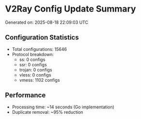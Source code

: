 # V2Ray Config Update Summary
Generated on: 2025-08-18 22:09:03 UTC

## Configuration Statistics
- Total configurations: 15646
- Protocol breakdown:
  - ss: 0 configs
  - ssr: 0 configs
  - trojan: 0 configs
  - vless: 0 configs
  - vmess: 1102 configs

## Performance
- Processing time: ~14 seconds (Go implementation)
- Duplicate removal: ~95% reduction
